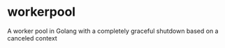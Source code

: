 # workerpool
A worker pool in Golang with a completely graceful shutdown based on a canceled context
